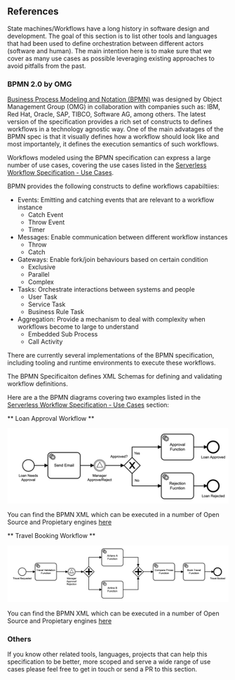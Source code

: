 ## References

State machines/Workflows have a long history in software design and development. The goal of this section is to list other tools and languages that had been used to define orchestration between different actors (software and human). The main intention here is to make sure that we cover as many use cases as possible leveraging existing approaches to avoid pitfalls from the past. 

### BPMN 2.0 by OMG

[Business Process Modeling and Notation (BPMN)](https://www.omg.org/spec/BPMN/2.0/About-BPMN/) was designed by Object Management Group (OMG) in collaboration with companies such as: IBM, Red Hat, Oracle, SAP, TIBCO, Software AG, among others. The latest version of the specification provides a rich set of constructs to defines workflows in a technology agnostic way. One of the main advatages of the BPMN spec is that it visually defines how a workflow should look like and most importantely, it defines the execution semantics of such workflows. 

Workflows modeled using the BPMN specification can express a large number of use cases, covering the use cases listed in the [Serverless Workflow Specification - Use Cases](spec-usecases.md). 

BPMN provides the following constructs to define workflows capabiltiies:
- Events: Emitting and catching events that are relevant to a workflow instance
  - Catch Event
  - Throw Event
  - Timer
- Messages: Enable communication between different workflow instances
  - Throw
  - Catch  
- Gateways: Enable fork/join behaviours based on certain condition
  - Exclusive
  - Parallel
  - Complex  
- Tasks: Orchestrate interactions between systems and people
  - User Task 
  - Service Task
  - Business Rule Task 
- Aggregation: Provide a mechanism to deal with complexity when workflows become to large to understand
  - Embedded Sub Process
  - Call Activity

There are currently several implementations of the BPMN specification, including tooling and runtime environments to execute these workflows. 

The BPMN Specificaiton defines XML Schemas for defining and validating workflow definitions.  

Here are a the BPMN diagrams covering two examples listed in the [Serverless Workflow Specification - Use Cases](spec-usecases.md) section: 

** Loan Approval Workflow **

![Loan Approval Example](media/references/loan-approval-workflow.png)

You can find the BPMN XML which can be executed in a number of Open Source and Propietary engines [here](media/references/loan-approval-workflow.bpmn)

** Travel Booking Workflow **

![Travel Booking Example](media/references/travel-booking-workflow.png)

You can find the BPMN XML which can be executed in a number of Open Source and Propietary engines [here](media/references/travel-booking-workflow.bpmn)



### Others

If you know other related tools, languages, projects that can help this specification to be better, more scoped and serve a wide range of use cases please feel free to get in touch or send a PR to this section. 
